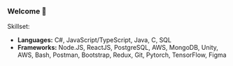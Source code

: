 ### Welcome 🐼
Skillset:
- **Languages:** C#, JavaScript/TypeScript, Java, C, SQL  
- **Frameworks:** Node.JS, ReactJS, PostgreSQL, AWS, MongoDB, Unity, AWS, Bash, 
            Postman, Bootstrap, Redux, Git, Pytorch, TensorFlow, Figma

<!--
**ArcaneWizard/ArcaneWizard** is a ✨ _special_ ✨ repository because its `README.md` (this file) appears on your GitHub profile.

Here are some ideas to get you started:

- 🔭 I’m currently working on ...
- 🌱 I’m currently learning ...
- 👯 I’m looking to collaborate on ...
- 🤔 I’m looking for help with ...
- 💬 Ask me about ...
- 📫 How to reach me: ...
- 😄 Pronouns: ...
- ⚡ Fun fact: ...
-->
